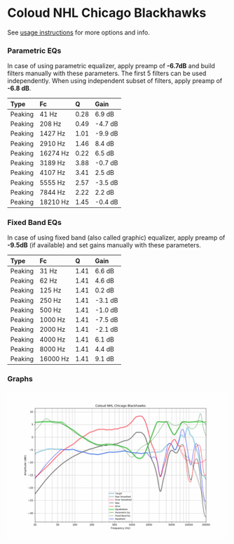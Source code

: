 # Coloud NHL Chicago Blackhawks
See [usage instructions](https://github.com/jaakkopasanen/AutoEq#usage) for more options and info.

### Parametric EQs
In case of using parametric equalizer, apply preamp of **-6.7dB** and build filters manually
with these parameters. The first 5 filters can be used independently.
When using independent subset of filters, apply preamp of **-6.8 dB**.

| Type    | Fc       |    Q | Gain    |
|:--------|:---------|:-----|:--------|
| Peaking | 41 Hz    | 0.28 | 6.9 dB  |
| Peaking | 208 Hz   | 0.49 | -4.7 dB |
| Peaking | 1427 Hz  | 1.01 | -9.9 dB |
| Peaking | 2910 Hz  | 1.46 | 8.4 dB  |
| Peaking | 16274 Hz | 0.22 | 6.5 dB  |
| Peaking | 3189 Hz  | 3.88 | -0.7 dB |
| Peaking | 4107 Hz  | 3.41 | 2.5 dB  |
| Peaking | 5555 Hz  | 2.57 | -3.5 dB |
| Peaking | 7844 Hz  | 2.22 | 2.2 dB  |
| Peaking | 18210 Hz | 1.45 | -0.4 dB |

### Fixed Band EQs
In case of using fixed band (also called graphic) equalizer, apply preamp of **-9.5dB**
(if available) and set gains manually with these parameters.

| Type    | Fc       |    Q | Gain    |
|:--------|:---------|:-----|:--------|
| Peaking | 31 Hz    | 1.41 | 6.6 dB  |
| Peaking | 62 Hz    | 1.41 | 4.6 dB  |
| Peaking | 125 Hz   | 1.41 | 0.2 dB  |
| Peaking | 250 Hz   | 1.41 | -3.1 dB |
| Peaking | 500 Hz   | 1.41 | -1.0 dB |
| Peaking | 1000 Hz  | 1.41 | -7.5 dB |
| Peaking | 2000 Hz  | 1.41 | -2.1 dB |
| Peaking | 4000 Hz  | 1.41 | 6.1 dB  |
| Peaking | 8000 Hz  | 1.41 | 4.4 dB  |
| Peaking | 16000 Hz | 1.41 | 9.1 dB  |

### Graphs
![](./Coloud%20NHL%20Chicago%20Blackhawks.png)